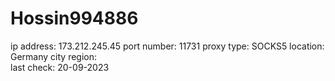# Hossin994886
ip address:	173.212.245.45
port number:	11731
proxy type:	SOCKS5
location:  	Germany
city region:	
last check:	20-09-2023

